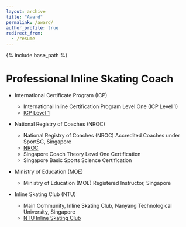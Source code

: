 ```yaml
---
layout: archive
title: "Award"
permalink: /award/
author_profile: true
redirect_from:
  - /resume
---
```


{% include base_path %}

Professional Inline Skating Coach
======
* International Certificate Program (ICP)
  * International Inline Certification Program Level One (ICP Level 1)
  * [ICP Level 1](https://www.inlinecertificationprogram.org/instructor-detail?user_id=12993)

* National Registry of Coaches (NROC)
  * National Registry of Coaches (NROC) Accredited  Coaches under SportSG, Singapore
  * [NROC](https://www.myactivesg.com/Sports/Find-a-Coach/Y/YANG-XUEHUAN)  
  * Singapore Coach Theory Level One Certification
  * Singapore Basic Sports Science Certification

* Ministry of Education (MOE)
  * Ministry of Education (MOE) Registered Instructor, Singapore

* Inline Skating Club (NTU)
  * Main Community, Inline Skating Club, Nanyang Technological University, Singapore
  * [NTU Inline Skating Club](https://www.instagram.com/ntuskateclub/?hl=en) 
 